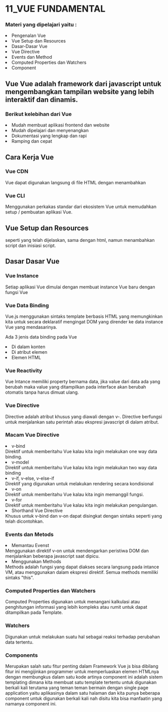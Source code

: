 <h1>11_VUE FUNDAMENTAL</h1>

<h3>Materi yang dipelajari yaitu :</h3>
<li>Pengenalan Vue</li>
<li>Vue Setup dan Resources</li>
<li>Dasar-Dasar Vue</li>
<li>Vue Directive</li>
<li>Events dan Method</li>
<li>Computed Properties dan Watchers</li>
<li>Component</li>

<h2>Vue</li>
Vue adalah framework dari javascript untuk mengembangkan tampilan website yang lebih interaktif dan dinamis. 
<h3>Berikut kelebihan dari Vue</h3>
<li>Mudah membuat aplikasi frontend dan website</li>
<li>Mudah dipelajari dan menyenangkan</li>
<li>Dokumentasi yang lengkap dan rapi</li>
<li>Ramping dan cepat</li>

<h2>Cara Kerja Vue</h2>
<h3>Vue CDN</h3>
Vue dapat digunakan langsung di file HTML dengan menambahkan <script src="https://unpkg.com.vue"></script>
<h3>Vue CLI</h3>
Menggunakan perkakas standar dari ekosistem Vue untuk memudahkan setup / pembuatan aplikasi Vue.

<h2>Vue Setup dan Resources</h2>
seperti yang telah dijelaskan, sama dengan html, namun menambahkan script dan inisiasi script. 

<h2>Dasar Dasar Vue</h2>
<h3>Vue Instance</h3>
Setiap aplikasi Vue dimulai dengan membuat instance Vue baru dengan fungsi Vue
<h3>Vue Data Binding</h3>
Vue.js menggunakan sintaks template berbasis HTML yang memungkinkan kita untuk secara deklaratif mengingat DOM yang dirender ke data instance Vue yang mendasarinya. 
<p>Ada 3 jenis data binding pada Vue</p>
<li>Di dalam konten</li>
<li>Di atribut elemen</li>
<li>Elemen HTML</li>
<h3>Vue Reactivity</h3>
Vue Intance memiliki property bernama data, jika value dari data ada yang berubah maka value yang ditampilkan pada interface akan berubah otomatis tanpa harus dimuat ulang.
<h3>Vue Directive</h3> 
Directive adalah atribut khusus yang diawali dengan v-. Directive berfungsi untuk menjalankan satu perintah atau ekspresi javascript di dalam atribut.
<h3>Macam Vue Directive</h3>
<li>v-bind</li>
Direktif untuk memberitahu Vue kalau kita ingin melakukan one way data binding.
<li>v-model</li>
Direktif untuk memberitahu Vue kalau kita ingin melakukan two way data binding
<li>v-if, v-else, v-else-if</li>
Direktif yang digunakan untuk melakukan rendering secara kondisional</li>
<li>v-on</li>
Direktif untuk memberitahu Vue kalau kita ingin memanggil fungsi.
<li>v-for</li>
Direktif untuk memberitahu Vue kalau kita ingin melakukan pengulangan.
<li>Shorthand Vue Directive</li>
Khusus untuk v-bind  dan v-on dapat disingkat dengan sintaks seperti yang telah dicontohkan.
<h3>Events dan Metods</h3>
<li>Memantau Evenst</li>
Menggunakan direktif v-on untuk mendengarkan peristiwa DOM dan menjalankan beberapa javascript saat dipicu. 
<li>Menggunakan Methods</li>
Methods adalah fungsi yang dapat diakses secara langsung pada intance VM, atau menggunakan dalam ekspresi direktif.
Semua methods memiliki sintaks "this".
<h3>Computed Properties dan Watchers</h3>
Computed Properties digunakan untuk menangani kalkulasi atau penghitungan informasi yang lebih kompleks atau rumit untuk dapat ditampilkan pada Template.
<h3>Watchers</h3>
Digunakan untuk melakukan suatu hal sebagai reaksi terhadap perubahan data tertentu.
<h3>Components</h3>
Merupakan salah satu fitur penting dalam Framework Vue js bisa dibilang fitur ini mengijinkan programmer untuk memperluaskan elemen HTMLnya dengan membungkus dalam satu kode artinya component ini adalah sistem templating dimana kita membuat satu template tertentu untuk digunakan berkali kali terutama yang teman teman bermain dengan single page application yaitu aplikasinya dalam satu halaman dan kita punya beberapa component untuk digunakan berkali kali nah disitu kita bisa manfaatin yang namanya component ini.